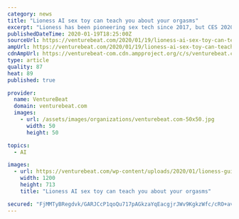 ```yaml
---
category: news
title: "Lioness AI sex toy can teach you about your orgasms"
excerpt: "Lioness has been pioneering sex tech since 2017, but CES 2020 was the first time the company was allowed to exhibit its AI-enabled sex toy at one of the world’s biggest tech shows. The Consumer Technology Association backtracked on its earlier policies and allowed sex-positive sex tech companies to display their wares at CES, which took place ..."
publishedDateTime: 2020-01-19T18:25:00Z
sourceUrl: https://venturebeat.com/2020/01/19/lioness-ai-sex-toy-can-teach-you-about-your-orgasms/
ampUrl: https://venturebeat.com/2020/01/19/lioness-ai-sex-toy-can-teach-you-about-your-orgasms/amp/
cdnAmpUrl: https://venturebeat-com.cdn.ampproject.org/c/s/venturebeat.com/2020/01/19/lioness-ai-sex-toy-can-teach-you-about-your-orgasms/amp/
type: article
quality: 87
heat: 89
published: true

provider:
  name: VentureBeat
  domain: venturebeat.com
  images:
    - url: /assets/images/organizations/venturebeat.com-50x50.jpg
      width: 50
      height: 50

topics:
  - AI

images:
  - url: https://venturebeat.com/wp-content/uploads/2020/01/lioness-guidance_feature-1.jpg?fit=1200%2C713&strip=all
    width: 1200
    height: 713
    title: "Lioness AI sex toy can teach you about your orgasms"

secured: "FjMMTyBRegdvk/GARJCcP1qoQu717pAGkzaYqEacgjrJWv9KgkzWfc/cRO+avrzl8EqFHk6T3ZfyaoUequ4G7rin07e0fNK4QIbJn2tNoFC1D1MZvgYOMAb6aic92A0v10HA5KzRjxlphyBbplwpYRMCd6HxEQtSbMgYfcktCTNlPpYSIvqiQ7Yje5dVrQUYsTcnOCaNYwSB+tPW7+tS13ByIvQ2Y1Wui1oPbg1m5S3u55oOFHcpgQ/+B3y+ePpQojz4N40/rFsuMc3thHweSrjvp3Z9PQITwtyK99XRsddJ5gdq9m2smVc8PQ0CzA/zH7JDJqbi/FJQKmCokNXuHPJmMsRVg79zGKF/4d+vEFuZ+Pqy90y3C5VpFNR7If03DziMVi+K/VyiP4z2UE9GRVjkC3pnz0t7z0degUmx1uk4mMgcpYmhta8KKEHpOajXyowOb/3pIDP6qfp4bMXDaQ==;dBdN5t6170xQ0N1M3sJtMQ=="
---
```


